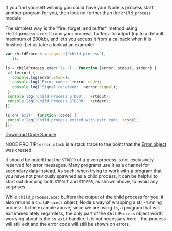 
If you find yourself wishing you could have your Node.js process start another program for you, then look no further than the `child_process` module.

The simplest way is the "fire, forget, and buffer" method using `child_process.exec`.  It runs your process, buffers its output (up to a default maximum of 200kb), and lets you access it from a callback when it is finished. Let us take a look at an example:

```js
var childProcess = require('child_process'),
   ls;

ls = childProcess.exec('ls -l', function (error, stdout, stderr) {
 if (error) {
   console.log(error.stack);
   console.log('Error code: '+error.code);
   console.log('Signal received: '+error.signal);
 }
 console.log('Child Process STDOUT: '+stdout);
 console.log('Child Process STDERR: '+stderr);
});

ls.on('exit', function (code) {
 console.log('Child process exited with exit code '+code);
});
```
<a class="button download" href="#">Download Code Sample</a>

NODE PRO TIP: `error.stack` is a stack trace to the point that the [Error object](/what-is-the-error-object) was created.

It should be noted that the `STDERR` of a given process is not exclusively reserved for error messages. Many programs use it as a channel for secondary data instead.  As such, when trying to work with a program that you have not previously spawned as a child process, it can be helpful to start out dumping both `STDOUT` and `STDERR`, as shown above, to avoid any surprises.

While `child_process.exec` buffers the output of the child process for you, it also returns a `ChildProcess` object, Node's way of wrapping a still-running process.  In the example above, since we are using `ls`, a program that will exit immediately regardless, the only part of the `ChildProcess` object worth worrying about is the `on exit` handler.  It is not necessary here - the process will still exit and the error code will still be shown on errors.


